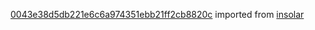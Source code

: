 [0043e38d5db221e6c6a974351ebb21ff2cb8820c](https://github.com/insolar/insolar/commit/0043e38d5db221e6c6a974351ebb21ff2cb8820c) imported from [insolar](https://github.com/insolar/insolar)

